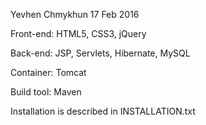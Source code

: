 Yevhen Chmykhun
17 Feb 2016

Front-end: HTML5, CSS3, jQuery

Back-end: JSP, Servlets, Hibernate, MySQL

Container: Tomcat

Build tool: Maven


Installation is described in INSTALLATION.txt
    


